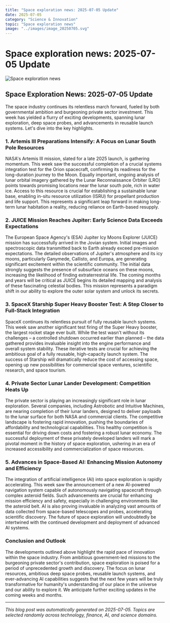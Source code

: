 ```yaml
---
title: "Space exploration news: 2025-07-05 Update"
date: 2025-07-05
category: "Science & Innovation"
topic: "Space exploration news"
image: "../images/image_20250705.svg"
---
```


# Space exploration news: 2025-07-05 Update

![Space exploration news](../images/image_20250705.svg)

## Space Exploration News: 2025-07-05 Update

The space industry continues its relentless march forward, fueled by both governmental ambition and burgeoning private sector investment.  This week has yielded a flurry of exciting developments, spanning lunar exploration, deep space probes, and advancements in reusable launch systems.  Let's dive into the key highlights.


### 1. Artemis III Preparations Intensify:  A Focus on Lunar South Pole Resources

NASA's Artemis III mission, slated for a late 2025 launch, is gathering momentum.  This week saw the successful completion of a crucial systems integration test for the Orion spacecraft, confirming its readiness for the long-duration journey to the Moon.  Equally important, ongoing analysis of lunar orbital imagery gathered by the Lunar Reconnaissance Orbiter (LRO) points towards promising locations near the lunar south pole, rich in water ice. Access to this resource is crucial for establishing a sustainable lunar base, enabling in-situ resource utilization (ISRU) for propellant production and life support. This represents a significant leap forward in making long-term lunar habitation a reality, reducing reliance on Earth-based resupply.


### 2.  JUICE Mission Reaches Jupiter: Early Science Data Exceeds Expectations

The European Space Agency's (ESA) Jupiter Icy Moons Explorer (JUICE) mission has successfully arrived in the Jovian system.  Initial images and spectroscopic data transmitted back to Earth already exceed pre-mission expectations.  The detailed observations of Jupiter's atmosphere and its icy moons, particularly Ganymede, Callisto, and Europa, are generating significant excitement within the scientific community.  The initial data strongly suggests the presence of subsurface oceans on these moons, increasing the likelihood of finding extraterrestrial life.  The coming months and years will be critical as JUICE begins its detailed mapping and analysis of these fascinating celestial bodies.  This mission represents a paradigm shift in our ability to explore the outer solar system and unlock its secrets.


### 3. SpaceX Starship Super Heavy Booster Test: A Step Closer to Full-Stack Integration

SpaceX continues its relentless pursuit of fully reusable launch systems. This week saw another significant test firing of the Super Heavy booster, the largest rocket stage ever built.  While the test wasn't without its challenges – a controlled shutdown occurred earlier than planned – the data gathered provides invaluable insight into the engine performance and overall system stability.  These iterative tests are crucial for achieving the ambitious goal of a fully reusable, high-capacity launch system.  The success of Starship will dramatically reduce the cost of accessing space, opening up new possibilities for commercial space ventures, scientific research, and space tourism.


### 4.  Private Sector Lunar Lander Development: Competition Heats Up

The private sector is playing an increasingly significant role in lunar exploration.  Several companies, including Astrobotic and Intuitive Machines, are nearing completion of their lunar landers, designed to deliver payloads to the lunar surface for both NASA and commercial clients.  The competitive landscape is fostering rapid innovation, pushing the boundaries of affordability and technological capabilities.  This healthy competition is essential for driving down costs and fostering a robust lunar economy.  The successful deployment of these privately developed landers will mark a pivotal moment in the history of space exploration, ushering in an era of increased accessibility and commercialization of space resources.


### 5.  Advances in Space-Based AI: Enhancing Mission Autonomy and Efficiency

The integration of artificial intelligence (AI) into space exploration is rapidly accelerating. This week saw the announcement of a new AI-powered navigation system capable of autonomously navigating spacecraft through complex asteroid fields.  Such advancements are crucial for enhancing mission efficiency and safety, especially in challenging environments like the asteroid belt.  AI is also proving invaluable in analyzing vast amounts of data collected from space-based telescopes and probes, accelerating scientific discovery.  The future of space exploration will undoubtedly be intertwined with the continued development and deployment of advanced AI systems.


### Conclusion and Outlook

The developments outlined above highlight the rapid pace of innovation within the space industry.  From ambitious government-led missions to the burgeoning private sector's contribution, space exploration is poised for a period of unprecedented growth and discovery. The focus on lunar resources, ambitious deep space probes, reusable launch systems, and ever-advancing AI capabilities suggests that the next few years will be truly transformative for humanity's understanding of our place in the universe and our ability to explore it.  We anticipate further exciting updates in the coming weeks and months.


---
*This blog post was automatically generated on 2025-07-05. Topics are selected randomly across technology, finance, AI, and science domains.*

